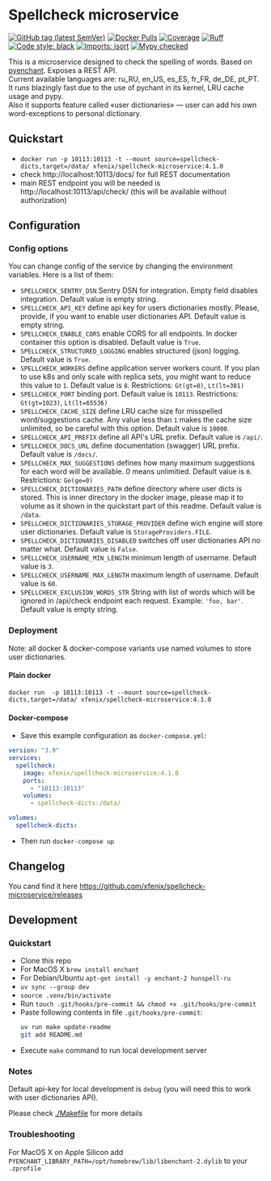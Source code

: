 # Spellcheck microservice

[![GitHub tag (latest SemVer)](https://img.shields.io/github/v/tag/xfenix/spellcheck-microservice?label=version)](https://github.com/xfenix/spellcheck-microservice/releases)
[![Docker Pulls](https://img.shields.io/docker/pulls/xfenix/spellcheck-microservice)](https://hub.docker.com/r/xfenix/spellcheck-microservice)
[![Coverage](https://img.shields.io/endpoint?url=https://raw.githubusercontent.com/xfenix/spellcheck-microservice/main/.github/badges/coverage.json)](https://xfenix.github.io/spellcheck-microservice/)
[![Ruff](https://img.shields.io/endpoint?url=https://raw.githubusercontent.com/astral-sh/ruff/main/assets/badge/v2.json)](https://github.com/astral-sh/ruff)
<a href="https://github.com/psf/black" target="_blank"><img alt="Code style: black" src="https://img.shields.io/badge/code%20style-black-000000.svg"></a>
[![Imports: isort](https://img.shields.io/badge/imports-isort-%231674b1?style=flat&labelColor=ef8336)](https://timothycrosley.github.io/isort/)
<a href="http://mypy-lang.org/" target="_blank"><img src="https://img.shields.io/badge/mypy-checked-1F5082.svg" alt="Mypy checked"></a>

This is a microservice designed to check the spelling of words. Based on [pyenchant](https://github.com/pyenchant/pyenchant). Exposes a REST API.<br>
Current available languages are: ru_RU, en_US, es_ES, fr_FR, de_DE, pt_PT.<br>
It runs blazingly fast due to the use of pychant in its kernel, LRU cache usage and pypy.<br>
Also it supports feature called «user dictionaries» — user can add his own word-exceptions to personal dictionary.

## Quickstart

- `docker run -p 10113:10113 -t --mount source=spellcheck-dicts,target=/data/ xfenix/spellcheck-microservice:4.1.0`
- check http://localhost:10113/docs/ for full REST documentation
- main REST endpoint you will be needed is http://localhost:10113/api/check/ (this will be available without authorization)

## Configuration

### Config options

You can change config of the service by changing the environment variables. Here is a list of them:

- `SPELLCHECK_SENTRY_DSN` Sentry DSN for integration. Empty field disables integration. Default value is empty string.
- `SPELLCHECK_API_KEY` define api key for users dictionaries mostly. Please, provide, if you want to enable user dictionaries API. Default value is empty string.
- `SPELLCHECK_ENABLE_CORS` enable CORS for all endpoints. In docker container this option is disabled. Default value is `True`.
- `SPELLCHECK_STRUCTURED_LOGGING` enables structured (json) logging. Default value is `True`.
- `SPELLCHECK_WORKERS` define application server workers count. If you plan to use k8s and only scale with replica sets, you might want to reduce this value to `1`. Default value is `8`. Restrictions: `Gt(gt=0)`, `Lt(lt=301)`
- `SPELLCHECK_PORT` binding port. Default value is `10113`. Restrictions: `Gt(gt=1023)`, `Lt(lt=65536)`
- `SPELLCHECK_CACHE_SIZE` define LRU cache size for misspelled word/suggestions cache. Any value less than `1` makes the cache size unlimited, so be careful with this option. Default value is `10000`.
- `SPELLCHECK_API_PREFIX` define all API's URL prefix. Default value is `/api/`.
- `SPELLCHECK_DOCS_URL` define documentation (swagger) URL prefix. Default value is `/docs/`.
- `SPELLCHECK_MAX_SUGGESTIONS` defines how many maximum suggestions for each word will be available. 0 means unlimitied. Default value is `0`. Restrictions: `Ge(ge=0)`
- `SPELLCHECK_DICTIONARIES_PATH` define directory where user dicts is stored. This is inner directory in the docker image, please map it to volume as it shown in the quickstart part of this readme. Default value is `/data`.
- `SPELLCHECK_DICTIONARIES_STORAGE_PROVIDER` define wich engine will store user dictionaries. Default value is `StorageProviders.FILE`.
- `SPELLCHECK_DICTIONARIES_DISABLED` switches off user dictionaries API no matter what. Default value is `False`.
- `SPELLCHECK_USERNAME_MIN_LENGTH` minimum length of username. Default value is `3`.
- `SPELLCHECK_USERNAME_MAX_LENGTH` maximum length of username. Default value is `60`.
- `SPELLCHECK_EXCLUSION_WORDS_STR` String with list of words which will be ignored in /api/check endpoint each request. Example: `'foo, bar'`. Default value is empty string.

### Deployment

Note: all docker & docker-compose variants use named volumes to store user dictionaries.

#### Plain docker

`docker run  -p 10113:10113 -t --mount source=spellcheck-dicts,target=/data/ xfenix/spellcheck-microservice:4.1.0`

#### Docker-compose

- Save this example configuration as `docker-compose.yml`:

```yml
version: "3.9"
services:
  spellcheck:
    image: xfenix/spellcheck-microservice:4.1.0
    ports:
      - "10113:10113"
    volumes:
      - spellcheck-dicts:/data/

volumes:
  spellcheck-dicts:
```

- Then run `docker-compose up`

## Changelog

You cand find it here https://github.com/xfenix/spellcheck-microservice/releases

## Development

### Quickstart

- Clone this repo
- For MacOS X `brew install enchant`
- For Debian/Ubuntu `apt-get install -y enchant-2 hunspell-ru`
- `uv sync --group dev`
- `source .venv/bin/activate`
- Run `touch .git/hooks/pre-commit && chmod +x .git/hooks/pre-commit`
- Paste following contents in file `.git/hooks/pre-commit`:
  ```sh
  uv run make update-readme
  git add README.md
  ```
- Execute `make` command to run local development server

### Notes

Default api-key for local development is `debug` (you will need this to work with user dictionaries API).

Please check [./Makefile](./Makefile) for more details

### Troubleshooting

For MacOS X on Apple Silicon add `PYENCHANT_LIBRARY_PATH=/opt/homebrew/lib/libenchant-2.dylib` to your `.zprofile`
